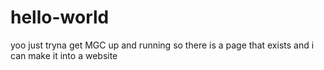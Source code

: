 # hello-world

yoo just tryna get MGC up and running so there is a page that exists and i can make it into a website
